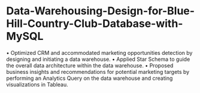 # Data-Warehousing-Design-for-Blue-Hill-Country-Club-Database-with-MySQL
• Optimized CRM and accommodated marketing opportunities detection by designing and initiating a data warehouse.
• Applied Star Schema to guide the overall data architecture within the data warehouse.
• Proposed business insights and recommendations for potential marketing targets by performing an Analytics Query on the data warehouse and creating visualizations in Tableau.
